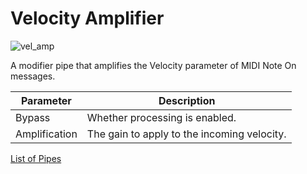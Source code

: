 # Velocity Amplifier

![vel_amp](https://blokas.io/images/midihub/pipes/vel_amp.svg)

A modifier pipe that amplifies the Velocity parameter of MIDI Note On messages.

| Parameter              | Description                                 |
| ---------------------- | ------------------------------------------- |
| Bypass                 | Whether processing is enabled.              |
| Amplification          | The gain to apply to the incoming velocity. |

<span class="blokas-web-hide">

[List of Pipes](quick-links.md#io-pipes)

</span>